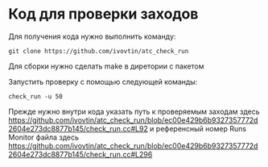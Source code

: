 # Код для проверки заходов
Для получения кода нужно выполнить команду: <br />
```
git clone https://github.com/ivovtin/atc_check_run
```

Для сборки нужно сделать make в диретории с пакетом<br />

Запустить проверку с помощью следующей команды:
```
check_run -u 50
```

Прежде нужно внутри кода указать путь к проверяемым заходам здесь https://github.com/ivovtin/atc_check_run/blob/ec00e429b6b9327357772d2604e273dc8877b145/check_run.cc#L92 и референсный номер Runs Monitor файла здесь https://github.com/ivovtin/atc_check_run/blob/ec00e429b6b9327357772d2604e273dc8877b145/check_run.cc#L296  <br />


